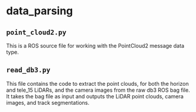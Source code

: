 # data_parsing
## `point_cloud2.py`
This is a ROS source file for working with the PointCloud2 message data type.

## `read_db3.py`
This file contains the code to extract the point clouds, for both the horizon and tele_15 LiDARs, and the camera images from the raw db3 ROS bag file. It takes the bag file as input and outputs the LiDAR point clouds, camera images, and track segmentations.

